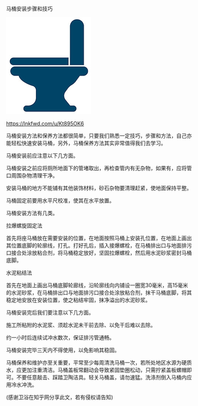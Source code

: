 马桶安装步骤和技巧


![马桶安装步骤和技巧](https://github.com/ywangnccu/ywang/blob/main/images/TOILET.jpg)

https://lnkfwd.com/u/Kt895OK6


马桶安装方法和保养方法都很简单，只要我们熟悉一定技巧，步骤和方法，自己亦能轻松快速安装马桶，另外，马桶保养方法其实非常值得我们去学习。


马桶安装前应注意以下几方面。

马桶安装之前应将厕所地面下的管堵取出，再检查管内有无杂物，如果有，应将管口周围杂物清理干净。

安装马桶的地方不能铺有其他装饰材料，砂石杂物要清理赶紧，使地面保持平整。

马桶固定前要用水平尺校准，使其在水平放置。

 

马桶安装方法有几类。

拉爆螺旋固定法

首先将座马桶放在需要安装的位置，在地面按照马桶上安装孔位置，在地面上画出其位置底脚的轮廓线，打孔。打好孔后，插入接爆螺栓，在马桶排出口与地面排污口接合处涂放粘合剂，将马桶稳定放好，坚固拉爆螺栓，然后用水泥砂浆密封马桶底脚。

 
水泥粘结法

首先在地面上画出马桶底脚轮廊线，沿轮廓线向内铺设一圈宽30毫米，高15毫米的水泥砂浆，在马桶排出口与地面排污口接合处涂放粘合剂，抹干马桶底脚，将其稳定地安放在安装位置，使之粘结牢固，抹净溢出的水泥砂浆。

 
马桶安装完后我们要注意以下几方面。

施工所粘附的水泥浆、须趁水泥未干前去除、以免干后难以去除。

约一小时后连续试冲水数次，保证排污管通畅。

马桶安装完毕三天内不得使用，以免影响其稳固。

 

马桶保养和维护亦至关重要，平常至少每周清洗马桶一次，若所处地区水源为硬质水，应更加注重清洁。马桶盖板常翻动会导致紧固垫圈松动，只需拧紧盖板螺帽即可。不要任意敲击、踩踏卫陶洁具。轻关马桶盖，请勿速猛。洗涤剂倒入马桶内应用冷水冲洗。


(感谢卫浴在知乎网分享此文，若有侵权请告知)
